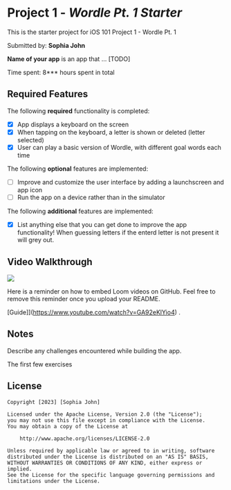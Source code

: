 # Project 1 - *Wordle Pt. 1 Starter*
This is the starter project for iOS 101 Project 1 - Wordle Pt. 1

Submitted by: **Sophia John**

**Name of your app** is an app that ... [TODO] 

Time spent: 8*** hours spent in total

## Required Features

The following **required** functionality is completed:

- [X] App displays a keyboard on the screen
- [X] When tapping on the keyboard, a letter is shown or deleted (letter selected)
- [X] User can play a basic version of Wordle, with different goal words each time

The following **optional** features are implemented:

- [ ] Improve and customize the user interface by adding a launchscreen and app icon
- [ ] Run the app on a device rather than in the simulator

The following **additional** features are implemented:

- [X] List anything else that you can get done to improve the app functionality!
      When guessing letters if the enterd letter is not present it will grey out.

## Video Walkthrough

<div>
    <a href="https://www.loom.com/share/b834e99274364e82b22918f33d3c3037">
    </a>
    <a href="https://www.loom.com/share/b834e99274364e82b22918f33d3c3037">
      <img style="max-width:300px;" src="https://cdn.loom.com/sessions/thumbnails/b834e99274364e82b22918f33d3c3037-with-play.gif">
    </a>
  </div>

Here is a reminder on how to embed Loom videos on GitHub. Feel free to remove this reminder once you upload your README. 

[Guide]](https://www.youtube.com/watch?v=GA92eKlYio4) .


## Notes

Describe any challenges encountered while building the app.

The first few exercises

## License

    Copyright [2023] [Sophia John]

    Licensed under the Apache License, Version 2.0 (the "License");
    you may not use this file except in compliance with the License.
    You may obtain a copy of the License at

        http://www.apache.org/licenses/LICENSE-2.0

    Unless required by applicable law or agreed to in writing, software
    distributed under the License is distributed on an "AS IS" BASIS,
    WITHOUT WARRANTIES OR CONDITIONS OF ANY KIND, either express or implied.
    See the License for the specific language governing permissions and
    limitations under the License.
